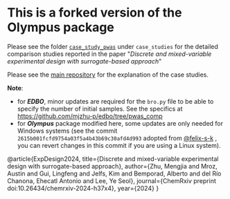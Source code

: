 # This is a forked version of the Olympus package
Please see the folder [`case_study_pwas`](https://github.com/mjzhu-p/olympus/tree/pwas_comp/case_studies/case_study_pwas/z_comparisonStudy) under ``case_studies`` for the detailed comparison studies reported in the paper "_Discrete and mixed-variable experimental design with surrogate-based approach_"

Please see the [main repository](https://github.com/MolChemML/ExpDesign) for the explanation of the case studies.

**Note**:
* for **_EDBO_**, minor updates are required for the `bro.py` file to be able to specify the number of initial samples. See the specifics at https://github.com/mjzhu-p/edbo/tree/pwas_comp
* for **_Olympus_** package modified here, some updates are only needed for Windows systems (see the commit `2615b001fcfd9754a03f5a4b43b69c30afd4d993` adopted from [@felix-s-k](https://github.com/aspuru-guzik-group/olympus/pull/34) , you can revert changes in this commit if you are using a Linux system).


@article{ExpDesign2024,
  title={Discrete and mixed-variable experimental design with surrogate-based approach},
  author={Zhu, Mengjia and Mroz, Austin and Gui, Lingfeng and Jelfs, Kim and Bemporad, Alberto and del Río Chanona, Ehecatl Antonio and Lee, Ye Seol},
  journal={ChemRxiv preprint  doi:10.26434/chemrxiv-2024-h37x4},
  year={2024}
}
